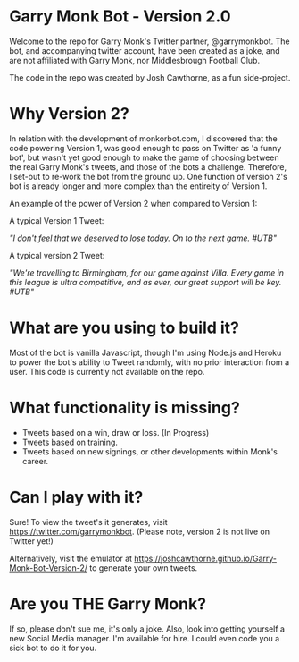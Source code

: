 # Garry Monk Bot - Version 2.0

Welcome to the repo for Garry Monk's Twitter partner, @garrymonkbot. The bot, and accompanying twitter account, have been created as a joke, and are not affiliated with Garry Monk, nor Middlesbrough Football Club. 

The code in the repo was created by Josh Cawthorne, as a fun side-project. 

# Why Version 2?

In relation with the development of monkorbot.com, I discovered that the code powering Version 1, was good enough to pass on Twitter as 'a funny bot', but wasn't yet good enough to make the game of choosing between the real Garry Monk's tweets, and those of the bots a challenge. Therefore, I set-out to re-work the bot from the ground up. One function of version 2's bot is already longer and more complex than the entireity of Version 1.

An example of the power of Version 2 when compared to Version 1:

A typical Version 1 Tweet:

  *"I don't feel that we deserved to lose today. On to the next game. #UTB"*
  
A typical version 2 Tweet:

  *"We're travelling to Birmingham, for our game against Villa. Every game in this league is ultra competitive, and as ever, our great support will be key. #UTB"*

# What are you using to build it?

Most of the bot is vanilla Javascript, though I'm using Node.js and Heroku to power the bot's ability to Tweet randomly, with no prior interaction from a user. This code is currently not available on the repo.

# What functionality is missing?

- Tweets based on a win, draw or loss. (In Progress)
- Tweets based on training.
- Tweets based on new signings, or other developments within Monk's career.

# Can I play with it?

Sure! To view the tweet's it generates, visit https://twitter.com/garrymonkbot. (Please note, version 2 is not live on Twitter yet!)

Alternatively, visit the emulator at https://joshcawthorne.github.io/Garry-Monk-Bot-Version-2/ to generate your own tweets.

# Are you THE Garry Monk?

If so, please don't sue me, it's only a joke. Also, look into getting yourself a new Social Media manager. I'm available for hire. I could even code you a sick bot to do it for you.
